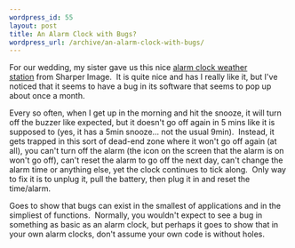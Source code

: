 ```yaml
--- 
wordpress_id: 55
layout: post
title: An Alarm Clock with Bugs?
wordpress_url: /archive/an-alarm-clock-with-bugs/
---
```


<p>For our wedding, my sister gave us this nice <a href="http://www.sharperimage.com/us/en/catalog/productview/sku=MI603/catid=38053500/pcatid=2">alarm clock weather station</a>&nbsp;from Sharper Image.&nbsp; It is quite nice and has I really like it, but I've noticed that it seems to have a bug in its software that seems to pop up about once a month.</p>
<p>Every so often, when I get up in the morning and hit the snooze, it will turn off the buzzer like expected, but it doesn't go off again in 5 mins like it is supposed to (yes, it has a 5min snooze... not the usual 9min).&nbsp; Instead, it gets trapped in this sort of dead-end zone where it won't go off again (at all), you can't turn off the alarm (the icon on the screen that the alarm is on won't go off), can't reset the alarm to go off the next day, can't change the alarm time or anything else, yet the clock continues to tick along.&nbsp; Only way to fix it is to unplug it, pull the battery, then plug it in and reset the time/alarm.</p>
<p>Goes to show that bugs can exist in the smallest of applications and in the simpliest of functions.&nbsp; Normally, you wouldn't expect to see a bug in something as basic as an alarm clock, but perhaps it goes to show that in your own alarm clocks, don't assume your own code is without holes.</p>
         
